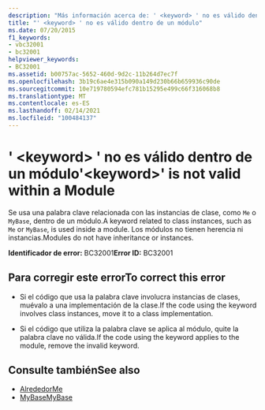```yaml
---
description: "Más información acerca de: ' <keyword> ' no es válido dentro de un módulo"
title: "' <keyword> ' no es válido dentro de un módulo"
ms.date: 07/20/2015
f1_keywords:
- vbc32001
- bc32001
helpviewer_keywords:
- BC32001
ms.assetid: b00757ac-5652-460d-9d2c-11b264d7ec7f
ms.openlocfilehash: 3b19c6ae4e315b090a149d230b66b659936c90de
ms.sourcegitcommit: 10e719780594efc781b15295e499c66f316068b8
ms.translationtype: MT
ms.contentlocale: es-ES
ms.lasthandoff: 02/14/2021
ms.locfileid: "100484137"
---
```

# <a name="keyword-is-not-valid-within-a-module"></a><span data-ttu-id="6a622-103">' \<keyword> ' no es válido dentro de un módulo</span><span class="sxs-lookup"><span data-stu-id="6a622-103">'\<keyword>' is not valid within a Module</span></span>

<span data-ttu-id="6a622-104">Se usa una palabra clave relacionada con las instancias de clase, como `Me` o `MyBase`, dentro de un módulo.</span><span class="sxs-lookup"><span data-stu-id="6a622-104">A keyword related to class instances, such as `Me` or `MyBase`, is used inside a module.</span></span> <span data-ttu-id="6a622-105">Los módulos no tienen herencia ni instancias.</span><span class="sxs-lookup"><span data-stu-id="6a622-105">Modules do not have inheritance or instances.</span></span>  
  
 <span data-ttu-id="6a622-106">**Identificador de error:** BC32001</span><span class="sxs-lookup"><span data-stu-id="6a622-106">**Error ID:** BC32001</span></span>  
  
## <a name="to-correct-this-error"></a><span data-ttu-id="6a622-107">Para corregir este error</span><span class="sxs-lookup"><span data-stu-id="6a622-107">To correct this error</span></span>  
  
- <span data-ttu-id="6a622-108">Si el código que usa la palabra clave involucra instancias de clases, muévalo a una implementación de la clase.</span><span class="sxs-lookup"><span data-stu-id="6a622-108">If the code using the keyword involves class instances, move it to a class implementation.</span></span>  
  
- <span data-ttu-id="6a622-109">Si el código que utiliza la palabra clave se aplica al módulo, quite la palabra clave no válida.</span><span class="sxs-lookup"><span data-stu-id="6a622-109">If the code using the keyword applies to the module, remove the invalid keyword.</span></span>  
  
## <a name="see-also"></a><span data-ttu-id="6a622-110">Consulte también</span><span class="sxs-lookup"><span data-stu-id="6a622-110">See also</span></span>

- [<span data-ttu-id="6a622-111">Alrededor</span><span class="sxs-lookup"><span data-stu-id="6a622-111">Me</span></span>](../programming-guide/program-structure/me-my-mybase-and-myclass.md#me)
- [<span data-ttu-id="6a622-112">MyBase</span><span class="sxs-lookup"><span data-stu-id="6a622-112">MyBase</span></span>](../programming-guide/program-structure/me-my-mybase-and-myclass.md#mybase)
